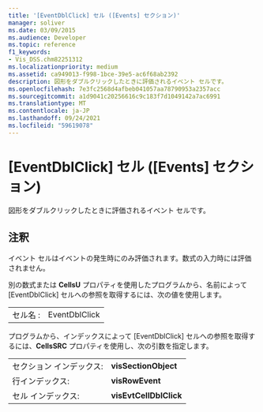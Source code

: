 ```yaml
---
title: '[EventDblClick] セル ([Events] セクション)'
manager: soliver
ms.date: 03/09/2015
ms.audience: Developer
ms.topic: reference
f1_keywords:
- Vis_DSS.chm82251312
ms.localizationpriority: medium
ms.assetid: ca949013-f998-1bce-39e5-ac6f68ab2392
description: 図形をダブルクリックしたときに評価されるイベント セルです。
ms.openlocfilehash: 7e3fc2568d4afbeb041057aa78790953a2357acc
ms.sourcegitcommit: a1d9041c20256616c9c183f7d1049142a7ac6991
ms.translationtype: MT
ms.contentlocale: ja-JP
ms.lasthandoff: 09/24/2021
ms.locfileid: "59619078"
---
```

# <a name="eventdblclick-cell-events-section"></a>[EventDblClick] セル ([Events] セクション)

図形をダブルクリックしたときに評価されるイベント セルです。
  
## <a name="remarks"></a>注釈

イベント セルはイベントの発生時にのみ評価されます。数式の入力時には評価されません。
  
別の数式または **CellsU** プロパティを使用したプログラムから、名前によって [EventDblClick] セルへの参照を取得するには、次の値を使用します。 
  
|||
|:-----|:-----|
| セル名 :  <br/> | EventDblClick  <br/> |
   
プログラムから、インデックスによって [EventDblClick] セルへの参照を取得するには、**CellsSRC** プロパティを使用し、次の引数を指定します。 
  
|||
|:-----|:-----|
| セクション インデックス:  <br/> |**visSectionObject** <br/> |
| 行インデックス:  <br/> |**visRowEvent** <br/> |
| セル インデックス:  <br/> |**visEvtCellDblClick** <br/> |
   

